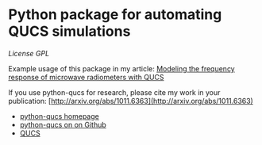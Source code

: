 Python package for automating QUCS simulations
==============================================

_License GPL_

Example usage of this package in my article:
[Modeling the frequency response of microwave radiometers with QUCS](http://arxiv.org/abs/1011.6363)

If you use python-qucs for research, please cite my work in your publication:
[http://arxiv.org/abs/1011.6363](http://arxiv.org/abs/1011.6363)

* [python-qucs homepage](http://andreazonca.com/software/python-qucs)
* [python-qucs on on Github](https://github.com/zonca/python-qucs)
* [QUCS](http://qucs.sf.net)
